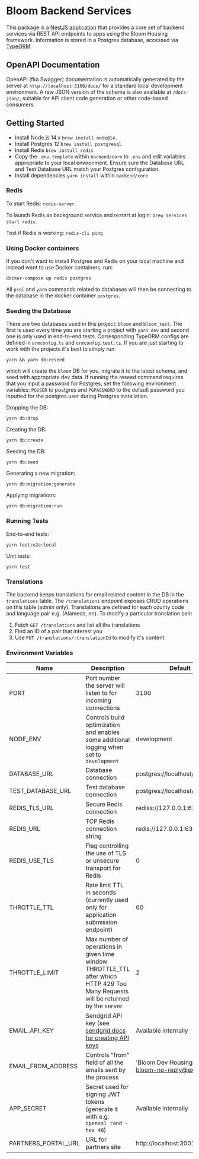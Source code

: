 # Bloom Backend Services

This package is a [NestJS application](https://docs.nestjs.com/) that provides a core set of backend services via REST API endpoints to apps using the Bloom Housing framework. Information is stored in a Postgres database, accessed via [TypeORM](https://typeorm.io/).

## OpenAPI Documentation

OpenAPI (fka Swagger) documentation is automatically generated by the server at `http://localhost:3100/docs/` for a standard local development environment. A raw JSON version of the schema is also available at `/docs-json/`, suitable for API client code generation or other code-based consumers.

## Getting Started

- Install Node.js 14.x `brew install node@14.`
- Install Postgres 12 `brew install postgresql`
- Install Redis `brew install redis`
- Copy the `.env.template` within `backend/core` to `.env` and edit variables appropriate to your local environment. Ensure sure the Database URL and Test Database URL match your Postgres configuration.
- Install dependencies `yarn install` within `backend/core`

### Redis

To start Redis:
`redis-server`.

To launch Redis as background service and restart at login:
`brew services start redis`.

Test if Redis is working:
`redis-cli ping`

### Using Docker containers

If you don't want to install Postgres and Redis on your local machine and instead want to use Docker containers, run:

```shell script
docker-compose up redis postgres
```

All `psql` and `yarn` commands related to databases will then be connecting to the database in the docker container `postgres`.

### Seeding the Database

There are two databases used in this project: `bloom` and `bloom_test`. The first is used every time you are starting a project with `yarn dev` and second one is only used in end-to-end tests. Corresponding TypeORM configs are defined in `ormconfig.ts` and `ormconfig.test.ts`.
If you are just starting to work with the projects it's best to simply run:

```
yarn && yarn db:reseed
```

which will create the `bloom` DB for you, migrate it to the latest schema, and seed with appropriate dev data. If running the reseed command requires that you input a password for Postgres, set the following environment variables: `PGUSER` to postgres and `PGPASSWORD` to the default password you inputted for the postgres user during Postgres installation.

Dropping the DB:

```shell script
yarn db:drop
```

Creating the DB:

```shell script
yarn db:create
```

Seeding the DB:

```shell script
yarn db:seed
```

Generating a new migration:

```shell script
yarn db:migration:generate
```

Applying migrations:

```shell script
yarn db:migration:run
```

### Running Tests

End-to-end tests:

```shell script
yarn test:e2e:local
```

Unit tests:

```shell script
yarn test
```

### Translations

The backend keeps translations for email related content in the DB in the `translations` table.
The `/translations` endpoint exposes CRUD operations on this table (admin only).
Translations are defined for each county code and language pair e.g. (Alameda, en). To modify a particular
translation pair:

1. Fetch `GET /translations` and list all the translations
2. Find an ID of a pair that interest you
3. Use `PUT /translations/:translationId` to modify it's content

### Environment Variables

| Name                | Description                                                                                                                                | Default                                               | Type                          |
| ------------------- | ------------------------------------------------------------------------------------------------------------------------------------------ | ----------------------------------------------------- | ----------------------------- |
| PORT                | Port number the server will listen to for incoming connections                                                                             | 3100                                                  | number                        |
| NODE_ENV            | Controls build optimization and enables some additional logging when set to `development`                                                  | development                                           | "development" \| "production" |
| DATABASE_URL        | Database connection                                                                                                                        | postgres://localhost/bloom                            | string                        |
| TEST_DATABASE_URL   | Test database connection                                                                                                                   | postgres://localhost/bloom_test                       | string                        | string |
| REDIS_TLS_URL       | Secure Redis connection                                                                                                                    | rediss://127.0.0.1:6379/                              | string                        |
| REDIS_URL           | TCP Redis connection string                                                                                                                | redis://127.0.0.1:6379/0                              | string                        |
| REDIS_USE_TLS       | Flag controlling the use of TLS or unsecure transport for Redis                                                                            | 0                                                     | 0 \| 1                        |
| THROTTLE_TTL        | Rate limit TTL in seconds (currently used only for application submission endpoint)                                                        | 60                                                    | number                        |
| THROTTLE_LIMIT      | Max number of operations in given time window THROTTLE_TTL after which HTTP 429 Too Many Requests will be returned by the server           | 2                                                     | number                        |
| EMAIL_API_KEY       | Sendgrid API key (see [sendgrid docs for creating API keys](https://sendgrid.com/docs/ui/account-and-settings/api-keys/#managing-api-keys) | Available internally                                  | string                        |
| EMAIL_FROM_ADDRESS  | Controls "from" field of all the emails sent by the process                                                                                | 'Bloom Dev Housing Portal <bloom-no-reply@exygy.dev>' | string                        |
| APP_SECRET          | Secret used for signing JWT tokens (generate it with e.g. `openssl rand -hex 48`)                                                          | Available internally                                  | string                        |
| PARTNERS_PORTAL_URL | URL for partners site                                                                                                                      | http://localhost:3001                                 | string                        |
